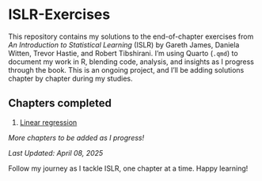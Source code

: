 # ISLR-Exercises

This repository contains my solutions to the end-of-chapter exercises from *An Introduction to Statistical Learning* (ISLR) by Gareth James, Daniela Witten, Trevor Hastie, and Robert Tibshirani. I’m using Quarto (`.qmd`) to document my work in R, blending code, analysis, and insights as I progress through the book. This is an ongoing project, and I’ll be adding solutions chapter by chapter during my studies.


## Chapters completed 
1. [Linear regression](https://oluwadunni1.github.io/ISLR-Exercises/)

*More chapters to be added as I progress!*

*Last Updated: April 08, 2025*


 Follow my journey as I tackle ISLR, one chapter at a time. Happy learning!
